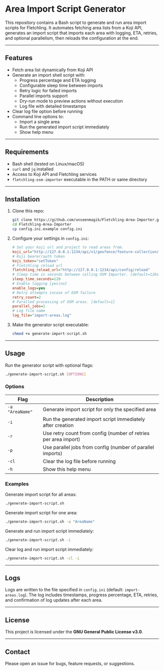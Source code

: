 # Area Import Script Generator

This repository contains a Bash script to generate and run area import scripts for Fletchling. It automates fetching area lists from a Koji API, generates an import script that imports each area with logging, ETA, retries, and optional parallelism, then reloads the configuration at the end.

---

## Features

- Fetch area list dynamically from Koji API
- Generate an import shell script with:
  - Progress percentage and ETA logging
  - Configurable sleep time between imports
  - Retry logic for failed imports
  - Parallel imports support
  - Dry-run mode to preview actions without execution
  - Log file with detailed timestamps
- Clear log file option before running
- Command line options to:
  - Import a single area
  - Run the generated import script immediately
  - Show help menu

---

## Requirements

- Bash shell (tested on Linux/macOS)
- `curl` and `jq` installed
- Access to Koji API and Fletchling services
- `fletchling-osm-importer` executable in the PATH or same directory

---

## Installation

1. Clone this repo:
   ```bash
   git clone https://github.com/unseenmagik/Fletchling-Area-Importer.git
   cd Fletchling-Area-Importer
   cp config.ini.example config.ini
   ```

2. Configure your settings in `config.ini`:
      ```ini
   # Set your koji url and project to read areas from.   
   koji_url="http://127.0.0.1:1234/api/v1/geofence/feature-collection/{project}"
   # Koji bearer/auth token  
   koji_token="setToken"
   # Fletchling reload url
   fletchling_reload_url="http://127.0.0.1:1234/api/config/reload"
   # Sleep time in seconds between calling OSM Importer. [default=120s]
   sleep_time_seconds=120
   # Enable logging [yes|no]
   enable_logs=yes
   # Retry attempts incase of OSM failure
   retry_count=2
   # Paralled processing of OSM areas. [default=1]
   parallel_jobs=1
   # Log file name
   log_file="import-areas.log"
   ```

4. Make the generator script executable:
   ```bash
   chmod +x generate-import-script.sh
   ```

---

## Usage

Run the generator script with optional flags:

```bash
./generate-import-script.sh [OPTIONS]
```

### Options

| Flag         | Description                                                                                      |
|--------------|------------------------------------------------------------------------------------------------|
| `-a "AreaName"` | Generate import script for only the specified area                                            |
| `-i`         | Run the generated import script immediately after creation                                      |
| `-r`         | Use retry count from config (number of retries per area import)                                |
| `-p`         | Use parallel jobs from config (number of parallel imports)                                     |
| `-cl`        | Clear the log file before running                                                              |
| `-h`         | Show this help menu                                                                             |

### Examples

Generate import script for all areas:

```bash
./generate-import-script.sh
```

Generate import script for one area:

```bash
./generate-import-script.sh -a "AreaName"
```

Generate and run import script immediately:

```bash
./generate-import-script.sh -i
```

Clear log and run import script immediately:

```bash
./generate-import-script.sh -cl -i
```

---

## Logs

Logs are written to the file specified in `config.ini` (default: `import-areas.log`). The log includes timestamps, progress percentage, ETA, retries, and confirmation of log updates after each area.

---

## License

This project is licensed under the **GNU General Public License v3.0**.

---

## Contact

Please open an issue for bugs, feature requests, or suggestions.
